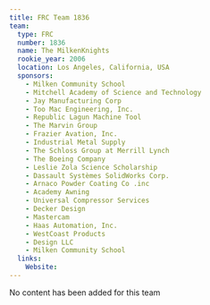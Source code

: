 ```yaml
---
title: FRC Team 1836
team:
  type: FRC
  number: 1836
  name: The MilkenKnights
  rookie_year: 2006
  location: Los Angeles, California, USA
  sponsors:
    - Milken Community School
    - Mitchell Academy of Science and Technology
    - Jay Manufacturing Corp
    - Too Mac Engineering, Inc.
    - Republic Lagun Machine Tool
    - The Marvin Group
    - Frazier Avation, Inc.
    - Industrial Metal Supply
    - The Schloss Group at Merrill Lynch
    - The Boeing Company
    - Leslie Zola Science Scholarship
    - Dassault Systèmes SolidWorks Corp.
    - Arnaco Powder Coating Co .inc
    - Academy Awning
    - Universal Compressor Services
    - Decker Design
    - Mastercam
    - Haas Automation, Inc.
    - WestCoast Products
    - Design LLC
    - Milken Community School
  links:
    Website: 
---
```

No content has been added for this team
